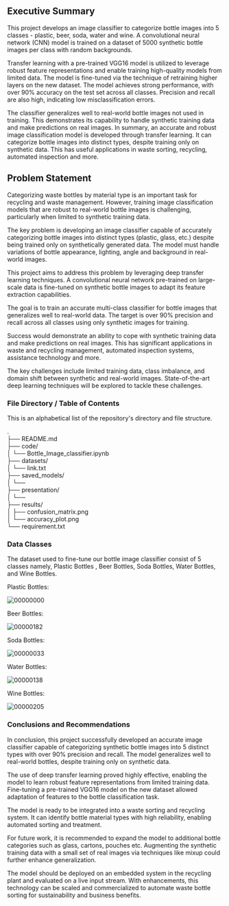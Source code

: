 
## Executive Summary
This project develops an image classifier to categorize bottle images into 5 classes - plastic, beer, soda, water and wine. A convolutional neural network (CNN) model is trained on a dataset of 5000 synthetic bottle images per class with random backgrounds.

Transfer learning with a pre-trained VGG16 model is utilized to leverage robust feature representations and enable training high-quality models from limited data. The model is fine-tuned via the technique of retraining higher layers on the new dataset. The model achieves strong performance, with over 90% accuracy on the test set across all classes. Precision and recall are also high, indicating low misclassification errors.

The classifier generalizes well to real-world bottle images not used in training. This demonstrates its capability to handle synthetic training data and make predictions on real images. In summary, an accurate and robust image classification model is developed through transfer learning. It can categorize bottle images into distinct types, despite training only on synthetic data. This has useful applications in waste sorting, recycling, automated inspection and more.

## Problem Statement
Categorizing waste bottles by material type is an important task for recycling and waste management. However, training image classification models that are robust to real-world bottle images is challenging, particularly when limited to synthetic training data.

The key problem is developing an image classifier capable of accurately categorizing bottle images into distinct types (plastic, glass, etc.) despite being trained only on synthetically generated data. The model must handle variations of bottle appearance, lighting, angle and background in real-world images.

This project aims to address this problem by leveraging deep transfer learning techniques. A convolutional neural network pre-trained on large-scale data is fine-tuned on synthetic bottle images to adapt its feature extraction capabilities.

The goal is to train an accurate multi-class classifier for bottle images that generalizes well to real-world data. The target is over 90% precision and recall across all classes using only synthetic images for training.

Success would demonstrate an ability to cope with synthetic training data and make predictions on real images. This has significant applications in waste and recycling management, automated inspection systems, assistance technology and more.

The key challenges include limited training data, class imbalance, and domain shift between synthetic and real-world images. State-of-the-art deep learning techniques will be explored to tackle these challenges.


### File Directory / Table of Contents
This is an alphabetical list of the repository's directory and file structure.

.  
├── README.md  
├── code/  
│   └── Bottle_Image_classifier.ipynb  
├── datasets/  
│   └── link.txt  
├── saved_models/  
│   └──  
├── presentation/  
│   └──   
├── results/  
│   ├── confusion_matrix.png  
│   └── accuracy_plot.png  
└── requirement.txt  
   
### Data Classes
The dataset used to fine-tune our bottle image classifier consist of 5 classes namely, Plastic Bottles , Beer Bottles, Soda Bottles, Water Bottles, and Wine Bottles. 

Plastic Bottles:

![00000000](https://github.com/Muhammadsgit/Vision/assets/17506063/1ca43d16-577f-4f63-b216-f1cbd4c34bc9)

Beer Bottles:

![00000182](https://github.com/Muhammadsgit/Vision/assets/17506063/8aaa4b90-d65b-43ac-b331-11d56d177531)

Soda Bottles:

![00000033](https://github.com/Muhammadsgit/Vision/assets/17506063/8687c81a-cfe1-408c-8b9c-77a634b8ad98)

Water Bottles:

![00000138](https://github.com/Muhammadsgit/Vision/assets/17506063/b0a01214-febc-43b4-a90b-3c8a9a34f7e0)

Wine Bottles:

![00000205](https://github.com/Muhammadsgit/Vision/assets/17506063/f4dc98af-cda1-49bd-8068-f1dc98db2c95)


###  Conclusions and Recommendations

In conclusion, this project successfully developed an accurate image classifier capable of categorizing synthetic bottle images into 5 distinct types with over 90% precision and recall. The model generalizes well to real-world bottles, despite training only on synthetic data.

The use of deep transfer learning proved highly effective, enabling the model to learn robust feature representations from limited training data. Fine-tuning a pre-trained VGG16 model on the new dataset allowed adaptation of features to the bottle classification task.

The model is ready to be integrated into a waste sorting and recycling system. It can identify bottle material types with high reliability, enabling automated sorting and treatment.

For future work, it is recommended to expand the model to additional bottle categories such as glass, cartons, pouches etc. Augmenting the synthetic training data with a small set of real images via techniques like mixup could further enhance generalization.

The model should be deployed on an embedded system in the recycling plant and evaluated on a live input stream. With enhancements, this technology can be scaled and commercialized to automate waste bottle sorting for sustainability and business benefits.


